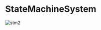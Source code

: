 # StateMachineSystem

![stm2](https://user-images.githubusercontent.com/20067832/113869946-46277880-97ec-11eb-80ac-0373c337a600.png)


